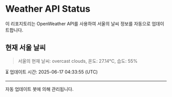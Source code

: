 
# Weather API Status

이 리포지토리는 OpenWeather API를 사용하여 서울의 날씨 정보를 자동으로 업데이트합니다.

## 현재 서울 날씨
> 서울의 현재 날씨: overcast clouds, 온도: 27.14°C, 습도: 55%

⏳ 업데이트 시간: 2025-06-17 04:33:55 (UTC)

---
자동 업데이트 봇에 의해 관리됩니다.
